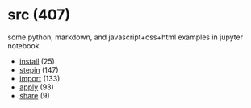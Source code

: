 # src (407)
some python, markdown, and javascript+css+html examples in jupyter notebook

+ [install](install/README.md) (25)
+ [stepin](stepin/README.md) (147)
+ [import](import/README.md) (133)
+ [apply](apply/README.md) (93)
+ [share](share/README.md) (9)
